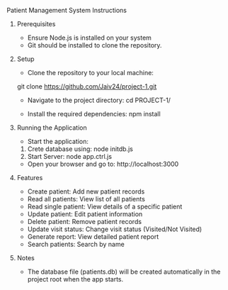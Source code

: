 Patient Management System Instructions

1. Prerequisites
   - Ensure Node.js is installed on your system 
   - Git should be installed to clone the repository.

2. Setup
   - Clone the repository to your local machine:

    git clone https://github.com/Jaiv24/project-1.git
    
    - Navigate to the project directory:
    cd PROJECT-1/

    - Install the required dependencies:
    npm install

3. Running the Application
    - Start the application:
    1. Crete database using: node initdb.js 
    2. Start Server: node app.ctrl.js

  
    - Open your browser and go to:
    http://localhost:3000


4. Features
    - Create patient: Add new patient records
    - Read all patients: View list of all patients
    - Read single patient: View details of a specific patient
    - Update patient: Edit patient information
    - Delete patient: Remove patient records
    - Update visit status: Change visit status (Visited/Not Visited)
    - Generate report: View detailed patient report
    - Search patients: Search by name

5. Notes
    - The database file (patients.db) will be created automatically in the project root when the app starts.
